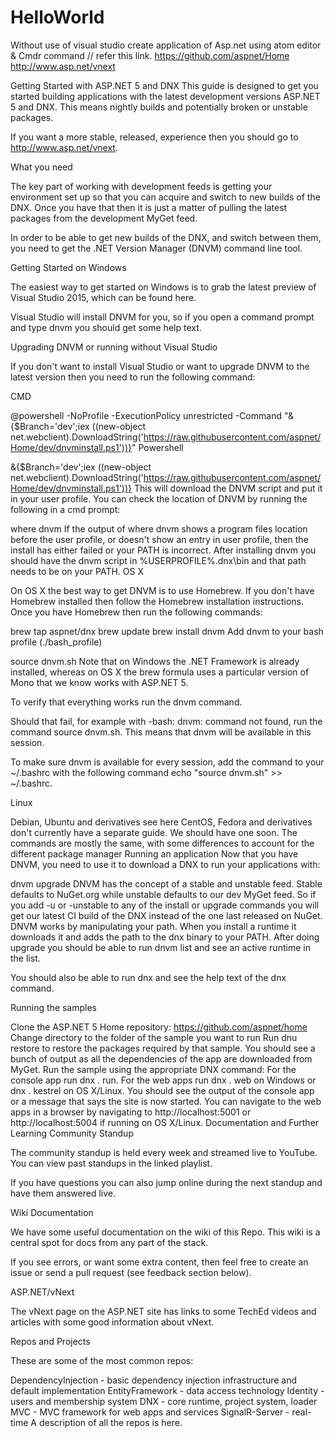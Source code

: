 # HelloWorld
Without use of visual studio create application of Asp.net using atom editor &amp; Cmdr command
// refer this link.
https://github.com/aspnet/Home
http://www.asp.net/vnext

Getting Started with ASP.NET 5 and DNX
This guide is designed to get you started building applications with the latest development versions ASP.NET 5 and DNX. This means nightly builds and potentially broken or unstable packages.

If you want a more stable, released, experience then you should go to http://www.asp.net/vnext.

What you need

The key part of working with development feeds is getting your environment set up so that you can acquire and switch to new builds of the DNX. Once you have that then it is just a matter of pulling the latest packages from the development MyGet feed.

In order to be able to get new builds of the DNX, and switch between them, you need to get the .NET Version Manager (DNVM) command line tool.

Getting Started on Windows

The easiest way to get started on Windows is to grab the latest preview of Visual Studio 2015, which can be found here.

Visual Studio will install DNVM for you, so if you open a command prompt and type dnvm you should get some help text.

Upgrading DNVM or running without Visual Studio

If you don't want to install Visual Studio or want to upgrade DNVM to the latest version then you need to run the following command:

CMD

@powershell -NoProfile -ExecutionPolicy unrestricted -Command "&{$Branch='dev';iex ((new-object net.webclient).DownloadString('https://raw.githubusercontent.com/aspnet/Home/dev/dnvminstall.ps1'))}"
Powershell

&{$Branch='dev';iex ((new-object net.webclient).DownloadString('https://raw.githubusercontent.com/aspnet/Home/dev/dnvminstall.ps1'))}
This will download the DNVM script and put it in your user profile. You can check the location of DNVM by running the following in a cmd prompt:

where dnvm
If the output of where dnvm shows a program files location before the user profile, or doesn't show an entry in user profile, then the install has either failed or your PATH is incorrect. After installing dnvm you should have the dnvm script in %USERPROFILE%\.dnx\bin and that path needs to be on your PATH.
OS X

On OS X the best way to get DNVM is to use Homebrew. If you don't have Homebrew installed then follow the Homebrew installation instructions. Once you have Homebrew then run the following commands:

brew tap aspnet/dnx
brew update
brew install dnvm
Add dnvm to your bash profile (./bash_profile)

source dnvm.sh
Note that on Windows the .NET Framework is already installed, whereas on OS X the brew formula uses a particular version of Mono that we know works with ASP.NET 5.

To verify that everything works run the dnvm command.

Should that fail, for example with -bash: dnvm: command not found, run the command source dnvm.sh. This means that dnvm will be available in this session.

To make sure dnvm is available for every session, add the command to your ~/.bashrc with the following command echo "source dnvm.sh" >> ~/.bashrc.

Linux

Debian, Ubuntu and derivatives see here
CentOS, Fedora and derivatives don't currently have a separate guide. We should have one soon. The commands are mostly the same, with some differences to account for the different package manager
Running an application
Now that you have DNVM, you need to use it to download a DNX to run your applications with:

dnvm upgrade
DNVM has the concept of a stable and unstable feed. Stable defaults to NuGet.org while unstable defaults to our dev MyGet feed. So if you add -u or -unstable to any of the install or upgrade commands you will get our latest CI build of the DNX instead of the one last released on NuGet.
DNVM works by manipulating your path. When you install a runtime it downloads it and adds the path to the dnx binary to your PATH. After doing upgrade you should be able to run dnvm list and see an active runtime in the list.

You should also be able to run dnx and see the help text of the dnx command.

Running the samples

Clone the ASP.NET 5 Home repository: https://github.com/aspnet/home
Change directory to the folder of the sample you want to run
Run dnu restore to restore the packages required by that sample.
You should see a bunch of output as all the dependencies of the app are downloaded from MyGet.
Run the sample using the appropriate DNX command:
For the console app run dnx . run.
For the web apps run dnx . web on Windows or dnx . kestrel on OS X/Linux.
You should see the output of the console app or a message that says the site is now started.
You can navigate to the web apps in a browser by navigating to http://localhost:5001 or http://localhost:5004 if running on OS X/Linux.
Documentation and Further Learning
Community Standup

The community standup is held every week and streamed live to YouTube. You can view past standups in the linked playlist.

If you have questions you can also jump online during the next standup and have them answered live.

Wiki Documentation

We have some useful documentation on the wiki of this Repo. This wiki is a central spot for docs from any part of the stack.

If you see errors, or want some extra content, then feel free to create an issue or send a pull request (see feedback section below).

ASP.NET/vNext

The vNext page on the ASP.NET site has links to some TechEd videos and articles with some good information about vNext.

Repos and Projects

These are some of the most common repos:

DependencyInjection - basic dependency injection infrastructure and default implementation
EntityFramework - data access technology
Identity - users and membership system
DNX - core runtime, project system, loader
MVC - MVC framework for web apps and services
SignalR-Server - real-time
A description of all the repos is here.
